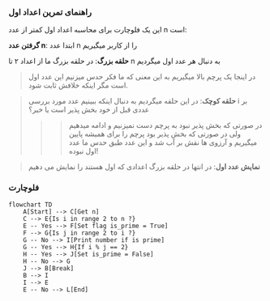 ### راهنمای تمرین اعداد اول

این یک فلوچارت برای محاسبه اعداد اول کمتر از عدد n است:

**گرفتن عدد n**: ابتدا عدد n را از کاربر میگیریم

**حلقه بزرگ**: در حلقه بزرگ ما از اعداد ۲ تا n به دنبال هر عدد اول میگردیم

> در اینجا یک پرچم بالا میگیریم به این معنی که ما فکر حدس میزنیم این عدد اول است مگر اینکه خلافش ثابت شود.

> **حلقه کوچک**: در این حلقه میگردیم به دنبال اینکه ببینیم عدد مورد بررسی i بر عددی قبل از خود بخش پذیر است یا خیر؟
>
> > > در صورتی که بخش پذیر نبود به پرچم دست نمیزنیم و ادامه میدهیم  
> > > ولی در صورتی که بخش پذیر بود پرچم را برای همیشه پایین میگیریم و آرزوی ها نقش بر آب شد و این عدد طبق حدس ما عدد اول نبوده!

> **نمایش عدد اول**: در انتها در حلقه بزرگ اعدادی که اول هستند را نمایش می دهیم

### فلوچارت

```mermaid
flowchart TD
    A[Start] --> C[Get n]
    C --> E{Is i in range 2 to n ?}
    E -- Yes --> F[Set flag is_prime = True]
    F --> G{Is j in range 2 to i ?}
    G -- No --> I[Print number if is prime]
    G -- Yes --> H{If i % j == 2}
    H -- Yes --> J[Set is_prime = False]
    H -- No --> G
    J --> B[Break]
    B --> I
    I --> E
    E -- No --> L[End]
```
